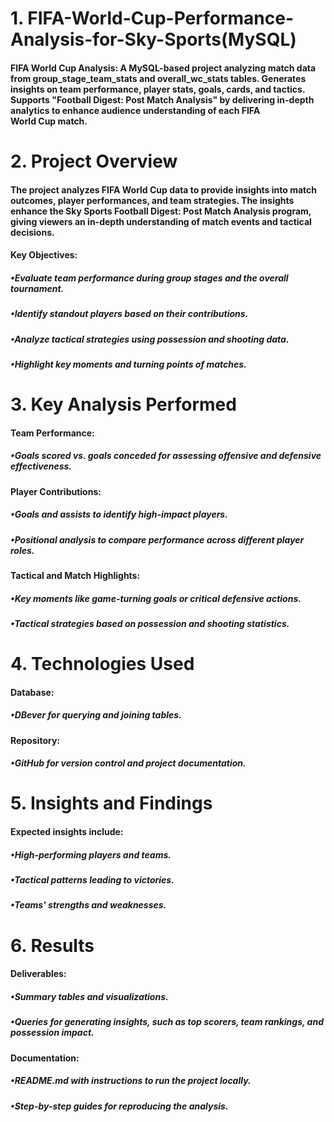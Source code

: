 # 1. FIFA-World-Cup-Performance-Analysis-for-Sky-Sports(MySQL)
#### FIFA World Cup Analysis: A MySQL-based project analyzing match data from group_stage_team_stats and overall_wc_stats tables. Generates insights on team performance, player stats, goals, cards, and tactics. Supports "Football Digest: Post Match Analysis" by delivering in-depth analytics to enhance audience understanding of each FIFA World Cup match.
# 2. Project Overview
#### The project analyzes FIFA World Cup data to provide insights into match outcomes, player performances, and team strategies. The insights enhance the Sky Sports Football Digest: Post Match Analysis program, giving viewers an in-depth understanding of match events and tactical decisions. 
#### Key Objectives: 
##### •Evaluate team performance during group stages and the overall tournament. 
##### •Identify standout players based on their contributions. 
##### •Analyze tactical strategies using possession and shooting data. 
##### •Highlight key moments and turning points of matches.
# 3. Key Analysis Performed
#### Team Performance: 
##### •Goals scored vs. goals conceded for assessing offensive and defensive effectiveness.
#### Player Contributions: 
##### •Goals and assists to identify high-impact players. 
##### •Positional analysis to compare performance across different player roles.
#### Tactical and Match Highlights: 
##### •Key moments like game-turning goals or critical defensive actions. 
##### •Tactical strategies based on possession and shooting statistics.
# 4. Technologies Used
#### Database: 
##### •DBever for querying and joining tables.
#### Repository: 
##### •GitHub for version control and project documentation.
# 5. Insights and Findings
#### Expected insights include: 
##### •High-performing players and teams. 
##### •Tactical patterns leading to victories. 
##### •Teams' strengths and weaknesses.
# 6. Results
#### Deliverables: 
##### •Summary tables and visualizations.
##### •Queries for generating insights, such as top scorers, team rankings, and possession impact.
#### Documentation:
##### •README.md with instructions to run the project locally.
##### •Step-by-step guides for reproducing the analysis.
